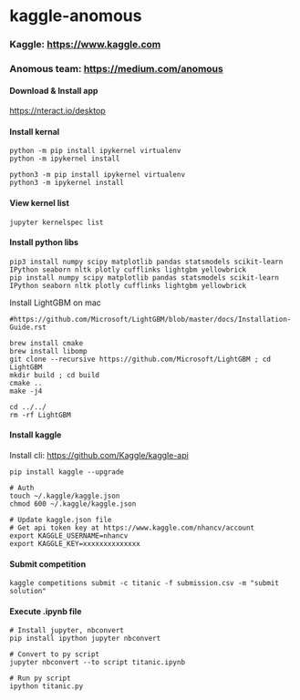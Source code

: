 # kaggle-anomous


### Kaggle: https://www.kaggle.com
### Anomous team: https://medium.com/anomous

#### Download & Install app
https://nteract.io/desktop

#### Install kernal
```
python -m pip install ipykernel virtualenv
python -m ipykernel install

python3 -m pip install ipykernel virtualenv
python3 -m ipykernel install
```

#### View kernel list
```
jupyter kernelspec list
```

#### Install python libs
```
pip3 install numpy scipy matplotlib pandas statsmodels scikit-learn IPython seaborn nltk plotly cufflinks lightgbm yellowbrick
pip install numpy scipy matplotlib pandas statsmodels scikit-learn IPython seaborn nltk plotly cufflinks lightgbm yellowbrick
```

Install LightGBM on mac

```
#https://github.com/Microsoft/LightGBM/blob/master/docs/Installation-Guide.rst

brew install cmake
brew install libomp
git clone --recursive https://github.com/Microsoft/LightGBM ; cd LightGBM
mkdir build ; cd build
cmake ..
make -j4

cd ../../
rm -rf LightGBM
```

#### Install kaggle
Install cli: https://github.com/Kaggle/kaggle-api
```
pip install kaggle --upgrade

# Auth
touch ~/.kaggle/kaggle.json
chmod 600 ~/.kaggle/kaggle.json

# Update kaggle.json file
# Get api token key at https://www.kaggle.com/nhancv/account
export KAGGLE_USERNAME=nhancv
export KAGGLE_KEY=xxxxxxxxxxxxxx
```

#### Submit competition
```
kaggle competitions submit -c titanic -f submission.csv -m "submit solution"
```

#### Execute .ipynb file
```
# Install jupyter, nbconvert
pip install ipython jupyter nbconvert

# Convert to py script
jupyter nbconvert --to script titanic.ipynb

# Run py script
ipython titanic.py

````

